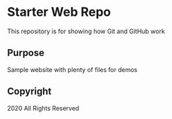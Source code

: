 # Starter Web Repo

This repository is for showing how Git and GitHub work

## Purpose

Sample website with plenty of files for demos

## Copyright

2020 All Rights Reserved